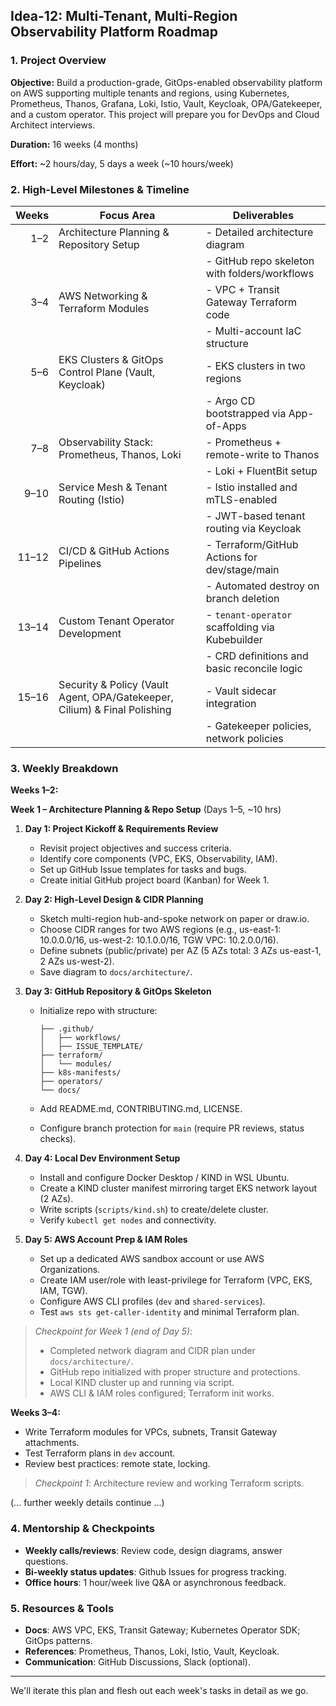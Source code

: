 ## Idea-12: Multi-Tenant, Multi-Region Observability Platform Roadmap

### 1. Project Overview

**Objective:** Build a production-grade, GitOps-enabled observability platform on AWS supporting multiple tenants and regions, using Kubernetes, Prometheus, Thanos, Grafana, Loki, Istio, Vault, Keycloak, OPA/Gatekeeper, and a custom operator. This project will prepare you for DevOps and Cloud Architect interviews.

**Duration:** 16 weeks (4 months)

**Effort:** \~2 hours/day, 5 days a week (\~10 hours/week)

### 2. High-Level Milestones & Timeline

| Weeks | Focus Area                                                                | Deliverables                                    |
| ----: | ------------------------------------------------------------------------- | ----------------------------------------------- |
|   1–2 | Architecture Planning & Repository Setup                                  | - Detailed architecture diagram                 |
|       |                                                                           | - GitHub repo skeleton with folders/workflows   |
|   3–4 | AWS Networking & Terraform Modules                                        | - VPC + Transit Gateway Terraform code          |
|       |                                                                           | - Multi-account IaC structure                   |
|   5–6 | EKS Clusters & GitOps Control Plane (Vault, Keycloak)                     | - EKS clusters in two regions                   |
|       |                                                                           | - Argo CD bootstrapped via App-of-Apps          |
|   7–8 | Observability Stack: Prometheus, Thanos, Loki                             | - Prometheus + remote-write to Thanos           |
|       |                                                                           | - Loki + FluentBit setup                        |
|  9–10 | Service Mesh & Tenant Routing (Istio)                                     | - Istio installed and mTLS-enabled              |
|       |                                                                           | - JWT-based tenant routing via Keycloak         |
| 11–12 | CI/CD & GitHub Actions Pipelines                                          | - Terraform/GitHub Actions for dev/stage/main   |
|       |                                                                           | - Automated destroy on branch deletion          |
| 13–14 | Custom Tenant Operator Development                                        | - `tenant-operator` scaffolding via Kubebuilder |
|       |                                                                           | - CRD definitions and basic reconcile logic     |
| 15–16 | Security & Policy (Vault Agent, OPA/Gatekeeper, Cilium) & Final Polishing | - Vault sidecar integration                     |
|       |                                                                           | - Gatekeeper policies, network policies         |

### 3. Weekly Breakdown

**Weeks 1–2:**

**Week 1 – Architecture Planning & Repo Setup** (Days 1–5, \~10 hrs)

1. **Day 1: Project Kickoff & Requirements Review**

    - Revisit project objectives and success criteria.
    - Identify core components (VPC, EKS, Observability, IAM).
    - Set up GitHub Issue templates for tasks and bugs.
    - Create initial GitHub project board (Kanban) for Week 1.

2. **Day 2: High-Level Design & CIDR Planning**

    - Sketch multi-region hub-and-spoke network on paper or draw\.io.
    - Choose CIDR ranges for two AWS regions (e.g., us-east-1: 10.0.0.0/16, us-west-2: 10.1.0.0/16, TGW VPC: 10.2.0.0/16).
    - Define subnets (public/private) per AZ (5 AZs total: 3 AZs us-east-1, 2 AZs us-west-2).
    - Save diagram to `docs/architecture/`.

3. **Day 3: GitHub Repository & GitOps Skeleton**

    - Initialize repo with structure:

        ```
        ├── .github/
        │   ├── workflows/
        │   ├── ISSUE_TEMPLATE/
        ├── terraform/
        │   └── modules/
        ├── k8s-manifests/
        ├── operators/
        └── docs/
        ```

    - Add README.md, CONTRIBUTING.md, LICENSE.
    - Configure branch protection for `main` (require PR reviews, status checks).

4. **Day 4: Local Dev Environment Setup**

    - Install and configure Docker Desktop / KIND in WSL Ubuntu.
    - Create a KIND cluster manifest mirroring target EKS network layout (2 AZs).
    - Write scripts (`scripts/kind.sh`) to create/delete cluster.
    - Verify `kubectl get nodes` and connectivity.

5. **Day 5: AWS Account Prep & IAM Roles**

    - Set up a dedicated AWS sandbox account or use AWS Organizations.
    - Create IAM user/role with least-privilege for Terraform (VPC, EKS, IAM, TGW).
    - Configure AWS CLI profiles (`dev` and `shared-services`).
    - Test `aws sts get-caller-identity` and minimal Terraform plan.

> _Checkpoint for Week 1 (end of Day 5)_:
>
> -   Completed network diagram and CIDR plan under `docs/architecture/`.
> -   GitHub repo initialized with proper structure and protections.
> -   Local KIND cluster up and running via script.
> -   AWS CLI & IAM roles configured; Terraform init works.

**Weeks 3–4:**

-   Write Terraform modules for VPCs, subnets, Transit Gateway attachments.
-   Test Terraform plans in `dev` account.
-   Review best practices: remote state, locking.

> _Checkpoint 1_: Architecture review and working Terraform scripts.

(... further weekly details continue ...)

### 4. Mentorship & Checkpoints

-   **Weekly calls/reviews**: Review code, design diagrams, answer questions.
-   **Bi-weekly status updates**: Github Issues for progress tracking.
-   **Office hours**: 1 hour/week live Q\&A or asynchronous feedback.

### 5. Resources & Tools

-   **Docs**: AWS VPC, EKS, Transit Gateway; Kubernetes Operator SDK; GitOps patterns.
-   **References**: Prometheus, Thanos, Loki, Istio, Vault, Keycloak.
-   **Communication**: GitHub Discussions, Slack (optional).

---

We'll iterate this plan and flesh out each week's tasks in detail as we go.
